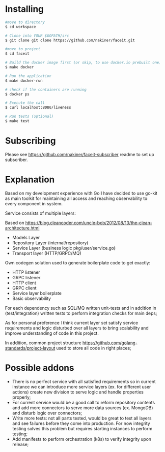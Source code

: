 # Installing

```bash
#move to directory
$ cd workspace

# Clone into YOUR $GOPATH/src
$ git clone git clone https://github.com/nakiner/faceit.git

#move to project
$ cd faceit

# Build the docker image first (or skip, to use docker.io prebuilt one)
$ make docker

# Run the application
$ make docker-run

# check if the containers are running
$ docker ps

# Execute the call
$ curl localhost:8080/liveness

# Run tests (optional)
$ make test
```

# Subscribing

Please see https://github.com/nakiner/faceit-subscriber readme to set up subscriber.

# Explanation

Based on my development experience with Go I have decided to use go-kit as main toolkit for maintaining all access 
and reaching observability to every component in system. 

Service consists of multiple layers:

Based on https://blog.cleancoder.com/uncle-bob/2012/08/13/the-clean-architecture.html

- Models Layer
- Repository Layer (internal/repository)
- Service Layer (business logic pkg/user/service.go)
- Transport layer (HTTP/GRPC/MQ)

Own codegen solution used to generate boilerplate code to get exactly: 

- HTTP listener
- GRPC listener
- HTTP client
- GRPC client
- Service layer boilerplate
- Basic observability

For each dependency such as SQL/MQ written unit-tests and in addition in (test/integration) written tests to perform integration checks for main deps;

As for personal preference I think current layer set satisfy service requirements and logic disturbed over all layers to bring scalability and improve 
understanding of code in this project.

In addition, common project structure https://github.com/golang-standards/project-layout used to store all code in right places;

# Possible addons

- There is no perfect service with all satisfied requirements so in current instance we can introduce more service layers (ex. for different user actions)  create 
new division to serve logic and handle properties properly;
- For current service would be a good call to reform repository contents and add more connectors to serve more data sources (ex. MongoDB) and disturb logic over connectors;
- Write more tests: not all parts tested, would be great to test all layers and see failures before they come into production. For now integrity testing solves this problem but requires starting instances to perform testing;
- Add manifests to perform orchestration (k8s) to verify integrity upon release;